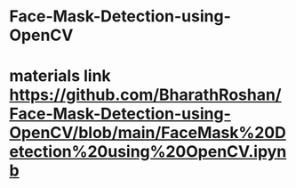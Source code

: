 # Face-Mask-Detection-using-OpenCV
# materials link https://github.com/BharathRoshan/Face-Mask-Detection-using-OpenCV/blob/main/FaceMask%20Detection%20using%20OpenCV.ipynb
